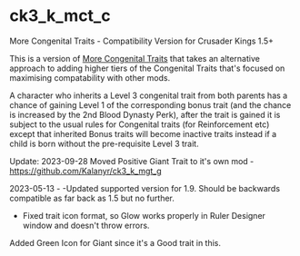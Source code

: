 # ck3_k_mct_c
More Congenital Traits - Compatibility Version for Crusader Kings 1.5+

This is a version of <a href="https://steamcommunity.com/sharedfiles/filedetails/?id=2298410092" target="_blank">More Congenital Traits</a> that takes an alternative approach to adding higher tiers of the Congenital Traits that's focused on maximising compatability with other mods.

A character who inherits a Level 3 congenital trait from both parents has a chance of gaining Level 1 of the corresponding bonus trait (and the chance is increased by the 2nd Blood Dynasty Perk), after the trait is gained it is subject to the usual rules for Congenital traits (for Reinforcement etc) except that inherited Bonus traits will become inactive traits instead if a child is born without the pre-requisite Level 3 trait.

Update:
2023-09-28 
Moved Positive Giant Trait to it's own mod - https://github.com/Kalanyr/ck3_k_mgt_g

2023-05-13 -
-Updated supported version for 1.9. Should be backwards compatible as far back as 1.5 but no further.
- Fixed trait icon format, so Glow works properly in Ruler Designer window and doesn't throw errors.

Added Green Icon for Giant since it's a Good trait in this.
